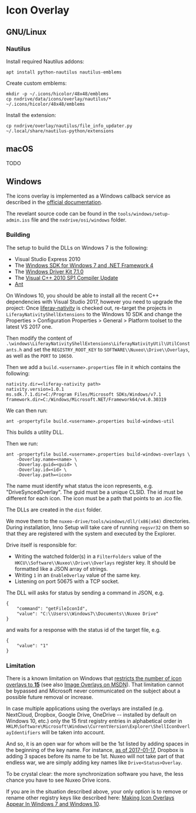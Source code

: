 # Icon Overlay

## GNU/Linux

### Nautilus

Install required Nautilus addons:

    apt install python-nautilus nautilus-emblems

Create custom emblems:

    mkdir -p ~/.icons/hicolor/48x48/emblems
    cp nxdrive/data/icons/overlay/nautilus/* ~/.icons/hicolor/48x48/emblems

Install the extension:

    cp nxdrive/overlay/nautilus/file_info_updater.py ~/.local/share/nautilus-python/extensions

## macOS

TODO

## Windows

The icons overlay is implemented as a Windows callback service as described in the [official documentation](https://msdn.microsoft.com/en-us/library/windows/desktop/cc144122(v=vs.85).aspx).

The revelant source code can be found in the `tools/windows/setup-admin.iss` file and the `nxdrive/osi/windows` folder.

### Building

The setup to build the DLLs on Windows 7 is the following:
- Visual Studio Express 2010
- The [Windows SDK for Windows 7 and .NET Framework 4](https://www.microsoft.com/en-us/download/details.aspx?id=8279)
- The [Windows Driver Kit 7.1.0](https://www.microsoft.com/en-us/download/details.aspx?id=11800)
- The [Visual C++ 2010 SP1 Compiler Update](https://www.microsoft.com/en-us/download/details.aspx?id=4422)
- [Ant](https://ant.apache.org/bindownload.cgi)

On Windows 10, you should be able to install all the recent C++ dependencies with Visual Studio 2017, however you need to upgrade the project:
Once [liferay-nativity](https://github.com/liferay/liferay-nativity) is checked out, re-target the projects in `LiferayNativityShellExtensions` to the Windows 10 SDK and change the Properties > Configuration Properties > General > Platform toolset to the latest VS 2017 one.


Then modify the content of `.\windows\LiferayNativityShellExtensions\LiferayNativityUtil\UtilConstants.h` and set the `REGISTRY_ROOT_KEY` to `SOFTWARE\\Nuxeo\\Drive\\Overlays`, as well as the `PORT` to `10650`.

Then we add a `build.<username>.properties` file in it which contains the following:
```
nativity.dir=<liferay-nativity path>
nativity.version=1.0.1
ms.sdk.7.1.dir=C:/Program Files/Microsoft SDKs/Windows/v7.1
framework.dir=C:/Windows/Microsoft.NET/Framework64/v4.0.30319
```

We can then run:
```shell
ant -propertyfile build.<username>.properties build-windows-util
```
This builds a utility DLL.

Then we run:
```shell
ant -propertyfile build.<username>.properties build-windows-overlays \
    -Doverlay.name=<name> \
    -Doverlay.guid=<guid> \
    -Doverlay.id=<id> \
    -Doverlay.path=<icon>
```
The name must identify what status the icon represents, e.g. "DriveSyncedOverlay".
The guid must be a unique CLSID.
The id must be different for each icon.
The icon must be a path that points to an .ico file.

The DLLs are created in the `dist` folder.

We move them to the `nuxeo-drive/tools/windows/dll/(x86|x64)` directories.
During installation, Inno Setup will take care of running `regsvr32` on them so that they are registered with the system and executed by the Explorer.

Drive itself is responsible for:
- Writing the watched folder(s) in a `FilterFolders` value of the `HKCU\\Software\\Nuxeo\\Drive\\Overlays` register key. It should be formatted like a JSON array of strings.
- Writing `1` in an `EnableOverlay` value of the same key.
- Listening on port 50675 with a TCP socket.

The DLL will asks for status by sending a command in JSON, e.g.
```
{
    "command": "getFileIconId",
    "value": "C:\\Users\\Windows7\\Documents\\Nuxeo Drive"
}
```
and waits for a response with the status id of the target file, e.g.
```
{
    "value": "1"
}
```

### Limitation

There is a known limitation on Windows that [restricts the number of icon overlays to **15**](https://superuser.com/a/1166585/180383) (see also [Image Overlays on MSDN](https://msdn.microsoft.com/en-us/library/windows/desktop/bb761389%28v=vs.85%29.aspx#Image_Overlays)).
That limitation cannot be bypassed and Microsoft never communicated on the subject about a possible future removal or increase.

In case multiple applications using the overlays are installed (e.g. NextCloud, Dropbox, Google Drive, OneDrive  -- installed by default on Windows 10, etc.) only the 15 first registry entries in alphabetical order in `HKLM\Software\Microsoft\Windows\CurrentVersion\Explorer\ShellIconOverlayIdentifiers` will be taken into account.

And so, it is an open war for whom will be the 1st listed by adding spaces in the beginning of the key name. For instance, [as of 2017-01-17](https://stackoverflow.com/q/41697737/1117028), Dropbox is adding 3 spaces before its name to be 1st.
Nuxeo will not take part of that endless war, we are simply adding key names like `Drive<Status>Overlay`.

To be crystal clear: the more synchronization software you have, the less chance you have to see Nuxeo Drive icons.

If you are in the situation described above, your only option is to remove or rename other registry keys like described here: [Making Icon Overlays Appear In Windows 7 and Windows 10](https://www.interfacett.com/blogs/making-icon-overlays-appear-in-windows-7-and-windows-10/).
